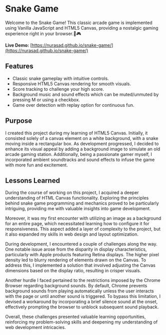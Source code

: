 # Snake Game

Welcome to the Snake Game! This classic arcade game is implemented using Vanilla JavaScript and HTML5 Canvas, providing a nostalgic gaming experience right in your browser.🐍🎮

**Live Demo:** [https://nurasad.github.io/snake-game/](https://nurasad.github.io/snake-game/)


## Features

* Classic snake gameplay with intuitive controls.
* Responsive HTML5 Canvas rendering for smooth visuals.
* Score tracking to challenge your high score.
* Background music and sound effects which can be muted/unmuted by pressing M or using a checkbox.
* Game over detection with replay option for continuous fun.

## Purpose

I created this project during my learning of HTML5 Canvas. Initially, it consisted solely of a canvas element on a white background, with a snake moving inside a rectangular box. As development progressed, I decided to enhance its visual appeal by adding a background image to simulate an old arcade gaming station. Additionally, being a passionate gamer myself, I incorporated ambient soundtracks and sound effects to infuse the game with more fun and excitement.


## Lessons Learned
  During the course of working on this project, I acquired a deeper understanding of HTML Canvas functionality. Exploring the principles behind snake game programming and mechanics proved to be particularly intriguing, providing me with valuable insights into game development.

Moreover, it was my first encounter with utilizing an image as a background for an entire page, which necessitated learning how to configure it for responsiveness. This aspect added a layer of complexity to the project, but it also expanded my skills in web design and layout optimization.

During development, I encountered a couple of challenges along the way. One notable issue arose from the disparity in display characteristics, particularly with Apple products featuring Retina displays. The higher pixel density led to blurry rendering of elements drawn on the Canvas. To address this, I implemented a solution that involved adjusting the Canvas dimensions based on the display ratio, resulting in crisper visuals.

Another hurdle I faced pertained to the restrictions imposed by the Chrome Browser regarding background sounds. By default, Chrome prevents background sounds from playing automatically unless the user interacts with the page or until another sound is triggered. To bypass this limitation, I devised a workaround by incorporating a brief silence sound at the onset, effectively prompting the browser to unblock subsequent sound playback.

Overall, these challenges presented valuable learning opportunities, reinforcing my problem-solving skills and deepening my understanding of web development intricacies.

